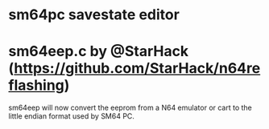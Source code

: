 # sm64pc savestate editor
# sm64eep.c by @StarHack (https://github.com/StarHack/n64reflashing)

sm64eep will now convert the eeprom from a N64 emulator or cart to the little endian format used by SM64 PC.
